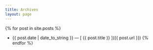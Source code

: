 ```yaml
---
title: Archives
layout: page
---
```


{% for post in site.posts %}
  * {{ post.date | date_to_string }} &mdash; [ {{ post.title }} ]({{ post.url }})
{% endfor %}